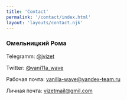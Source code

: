 ```yaml
---
title: 'Contact'
permalink: '/contact/index.html'
layout: 'layouts/contact.njk'
---
```


### Омельницкий Рома

Telegramm: [@jvizet](https://t.me/jvizet)

Twitter: [@vani11a_wave](https://twitter.com/vani11a_wave)

Рабочая почта:  <vanilla-wave@yandex-team.ru>

Личная почта: <vizetmail@gmil.com>